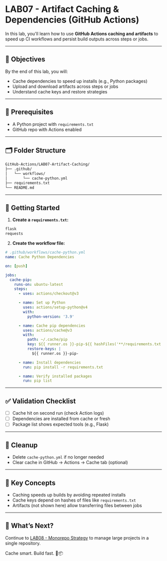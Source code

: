 # LAB07 - Artifact Caching & Dependencies (GitHub Actions)

In this lab, you'll learn how to use **GitHub Actions caching and artifacts** to speed up CI workflows and persist build outputs across steps or jobs.

---

## 🎯 Objectives

By the end of this lab, you will:
- Cache dependencies to speed up installs (e.g., Python packages)
- Upload and download artifacts across steps or jobs
- Understand cache keys and restore strategies

---

## 🧰 Prerequisites

- A Python project with `requirements.txt`
- GitHub repo with Actions enabled

---

## 🗂️ Folder Structure

```bash
GitHub-Actions/LAB07-Artifact-Caching/
├── .github/
│   └── workflows/
│       └── cache-python.yml
├── requirements.txt
└── README.md
```

---

## 🚀 Getting Started

1. **Create a `requirements.txt`:**
```bash
flask
requests
```

2. **Create the workflow file:**
```yaml
# .github/workflows/cache-python.yml
name: Cache Python Dependencies

on: [push]

jobs:
  cache-pip:
    runs-on: ubuntu-latest
    steps:
      - uses: actions/checkout@v3

      - name: Set up Python
        uses: actions/setup-python@v4
        with:
          python-version: '3.9'

      - name: Cache pip dependencies
        uses: actions/cache@v3
        with:
          path: ~/.cache/pip
          key: ${{ runner.os }}-pip-${{ hashFiles('**/requirements.txt') }}
          restore-keys: |
            ${{ runner.os }}-pip-

      - name: Install dependencies
        run: pip install -r requirements.txt

      - name: Verify installed packages
        run: pip list
```

---

## ✅ Validation Checklist

- [ ] Cache hit on second run (check Action logs)
- [ ] Dependencies are installed from cache or fresh
- [ ] Package list shows expected tools (e.g., Flask)

---

## 🧹 Cleanup
- Delete `cache-python.yml` if no longer needed
- Clear cache in GitHub → Actions → Cache tab (optional)

---

## 🧠 Key Concepts

- Caching speeds up builds by avoiding repeated installs
- Cache keys depend on hashes of files like `requirements.txt`
- Artifacts (not shown here) allow transferring files between jobs

---

## 🔁 What’s Next?
Continue to [LAB08 - Monorepo Strategy](../LAB08-Monorepo-Strategy/) to manage large projects in a single repository.

Cache smart. Build fast. 🚀📦